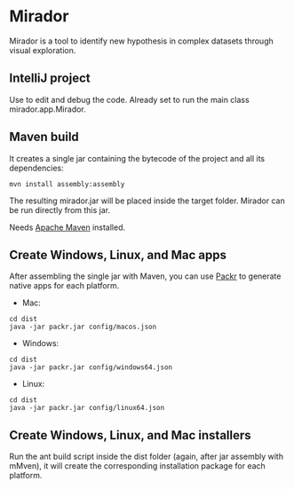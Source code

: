 # Mirador

Mirador is a tool to identify new hypothesis in complex datasets through visual exploration.

## IntelliJ project

Use to edit and debug the code. Already set to run the main class mirador.app.Mirador.

## Maven build

It creates a single jar containing the bytecode of the project and all its dependencies: 

```
mvn install assembly:assembly
```

The resulting mirador.jar will be placed inside the target folder. Mirador can be run directly from this jar.

Needs [Apache Maven](http://maven.apache.org/) installed.

## Create Windows, Linux, and Mac apps

After assembling the single jar with Maven, you can use [Packr](https://github.com/libgdx/packr) to 
generate native apps for each platform.

* Mac:

```
cd dist
java -jar packr.jar config/macos.json 
```

* Windows:

```
cd dist
java -jar packr.jar config/windows64.json 
```

* Linux:

```
cd dist
java -jar packr.jar config/linux64.json 
```

## Create Windows, Linux, and Mac installers

Run the ant build script inside the dist folder (again, after jar assembly with mMven), it will create the corresponding
installation package for each platform.